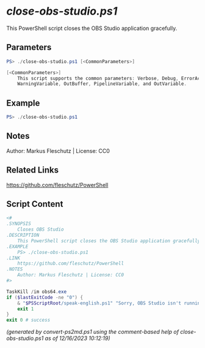 *close-obs-studio.ps1*
================

This PowerShell script closes the OBS Studio application gracefully.

Parameters
----------
```powershell
PS> ./close-obs-studio.ps1 [<CommonParameters>]

[<CommonParameters>]
    This script supports the common parameters: Verbose, Debug, ErrorAction, ErrorVariable, WarningAction, 
    WarningVariable, OutBuffer, PipelineVariable, and OutVariable.
```

Example
-------
```powershell
PS> ./close-obs-studio.ps1

```

Notes
-----
Author: Markus Fleschutz | License: CC0

Related Links
-------------
https://github.com/fleschutz/PowerShell

Script Content
--------------
```powershell
<#
.SYNOPSIS
	Closes OBS Studio
.DESCRIPTION
	This PowerShell script closes the OBS Studio application gracefully.
.EXAMPLE
	PS> ./close-obs-studio.ps1
.LINK
	https://github.com/fleschutz/PowerShell
.NOTES
	Author: Markus Fleschutz | License: CC0
#>

TaskKill /im obs64.exe
if ($lastExitCode -ne "0") {
	& "$PSScriptRoot/speak-english.ps1" "Sorry, OBS Studio isn't running"
	exit 1
}
exit 0 # success
```

*(generated by convert-ps2md.ps1 using the comment-based help of close-obs-studio.ps1 as of 12/16/2023 10:12:19)*

